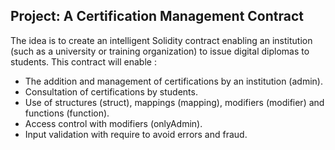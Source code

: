 ## Project: A Certification Management Contract

The idea is to create an intelligent Solidity contract enabling an institution (such as a university or training organization) to issue digital diplomas to students. This contract will enable :

- The addition and management of certifications by an institution (admin).
- Consultation of certifications by students.
- Use of structures (struct), mappings (mapping), modifiers (modifier) and functions (function).
- Access control with modifiers (onlyAdmin).
- Input validation with require to avoid errors and fraud.
  


